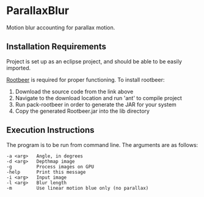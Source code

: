 ParallaxBlur
============

Motion blur accounting for parallax motion.

Installation Requirements
-------------------------

Project is set up as an eclipse project, and should be able to be easily imported.

[Rootbeer](https://github.com/pcpratts/rootbeer1) is required for proper functioning.
To install rootbeer:

1.  Download the source code from the link above
2.  Navigate to the download location and run 'ant' to compile project
3.  Run pack-rootbeer in order to generate the JAR for your system
4.  Copy the generated Rootbeer.jar into the lib directory

Execution Instructions
----------------------

The program is to be run from command line.  The arguments are as follows:

    -a <arg>   Angle, in degrees
    -d <arg>   Depthmap image
    -g         Process images on GPU
    -help      Print this message
    -i <arg>   Input image
    -l <arg>   Blur length
    -m         Use linear motion blue only (no parallax)